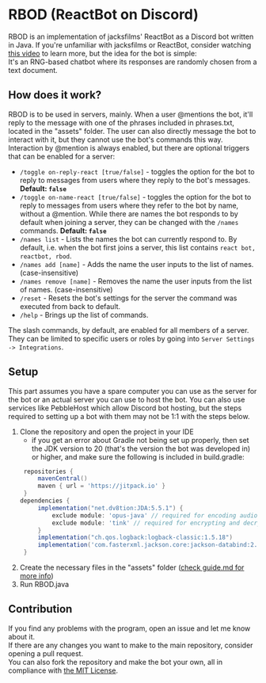 # RBOD (ReactBot on Discord)
RBOD is an implementation of jacksfilms' ReactBot as a Discord bot written in Java.
If you're unfamiliar with jacksfilms or ReactBot, consider watching [this video](https://www.youtube.com/watch?v=f5Ob7U231ns) to learn more, but the idea for the bot is simple: \
It's an RNG-based chatbot where its responses are randomly chosen from a text document.

## How does it work?
RBOD is to be used in servers, mainly. When a user @mentions the bot, it'll reply to the message with one of the phrases included in phrases.txt, located in the "assets" folder.
The user can also directly message the bot to interact with it, but they cannot use the bot's commands this way. \
Interaction by @mention is always enabled, but there are optional triggers that can be enabled for a server:
- `/toggle on-reply-react [true/false]` - toggles the option for the bot to reply to messages from users where they reply to the bot's messages. **Default: `false`**
- `/toggle on-name-react [true/false]` - toggles the option for the bot to reply to messages from users where they refer to the bot by name, without a @mention. While there are names the bot responds to by default when joining a server, they can be changed with the `/names` commands. **Default: `false`**
- `/names list` - Lists the names the bot can currently respond to. By default, i.e. when the bot first joins a server, this list contains `react bot, reactbot, rbod`.
- `/names add [name]` - Adds the name the user inputs to the list of names. (case-insensitive)
- `/names remove [name]` - Removes the name the user inputs from the list of names. (case-insensitive)
- `/reset` - Resets the bot's settings for the server the command was executed from back to default.
- `/help` - Brings up the list of commands.

The slash commands, by default, are enabled for all members of a server. They can be limited to specific users or roles by going into `Server Settings -> Integrations`.

## Setup
This part assumes you have a spare computer you can use as the server for the bot or an actual server you can use to host the bot.
You can also use services like PebbleHost which allow Discord bot hosting, but the steps required to setting up a bot with them may not be 1:1 with the steps below.
1. Clone the repository and open the project in your IDE
   - if you get an error about Gradle not being set up properly, then set the JDK version to 20 (that's the version the bot was developed in) or higher, and make sure the following is included in build.gradle:
   ```gradle
    repositories {
        mavenCentral()
        maven { url = 'https://jitpack.io' }
    }
   dependencies {
        implementation("net.dv8tion:JDA:5.5.1") {
            exclude module: 'opus-java' // required for encoding audio into opus, not needed if audio is already provided in opus encoding
            exclude module: 'tink' // required for encrypting and decrypting audio
        }
        implementation("ch.qos.logback:logback-classic:1.5.18")
        implementation('com.fasterxml.jackson.core:jackson-databind:2.18.3')
    }
    ```
2. Create the necessary files in the "assets" folder ([check guide.md for more info](assets/guide.md))
3. Run RBOD.java

## Contribution
If you find any problems with the program, open an issue and let me know about it. \
If there are any changes you want to make to the main repository, consider opening a pull request. \
You can also fork the repository and make the bot your own, all in compliance with [the MIT License](LICENSE).